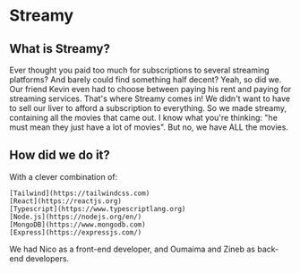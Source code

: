 # Streamy

## What is Streamy?

Ever thought you paid too much for subscriptions to several streaming platforms? And barely could find something half decent? Yeah, so did we. Our friend Kevin even had to choose between paying his rent and paying for streaming services. That's where  Streamy comes in! We didn't want to have to sell our liver to afford a subscription to everything. So we made streamy, containing all the movies that came out. I know what you're thinking: "he must mean they just have a lot of movies". But no, we have ALL the movies.

## How did we do it?

With a clever combination of:

    [Tailwind](https://tailwindcss.com)
    [React](https://reactjs.org)
    [Typescript](https://www.typescriptlang.org)
    [Node.js](https://nodejs.org/en/)
    [MongoDB](https://www.mongodb.com)
    [Express](https://expressjs.com/)

We had Nico as a front-end developer, and Oumaima and Zineb as back-end developers.
